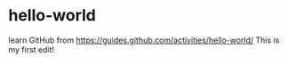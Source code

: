 # hello-world
learn GitHub from https://guides.github.com/activities/hello-world/
This is my first edit!

